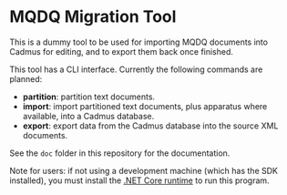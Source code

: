 # MQDQ Migration Tool

This is a dummy tool to be used for importing MQDQ documents into Cadmus for editing, and to export them back once finished.

This tool has a CLI interface. Currently the following commands are planned:

- **partition**: partition text documents.
- **import**: import partitioned text documents, plus apparatus where available, into a Cadmus database.
- **export**: export data from the Cadmus database into the source XML documents.

See the `doc` folder in this repository for the documentation.

Note for users: if not using a development machine (which has the SDK installed), you must install the [.NET Core runtime](https://dotnet.microsoft.com/download/dotnet-core) to run this program.
